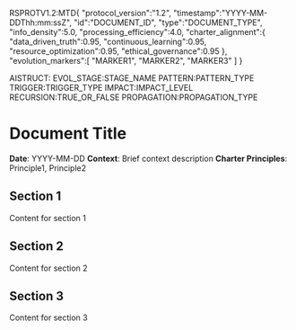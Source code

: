 RSPROTV1.2:MTD{
  "protocol_version":"1.2",
  "timestamp":"YYYY-MM-DDThh:mm:ssZ",
  "id":"DOCUMENT_ID",
  "type":"DOCUMENT_TYPE",
  "info_density":5.0,
  "processing_efficiency":4.0,
  "charter_alignment":{
    "data_driven_truth":0.95,
    "continuous_learning":0.95,
    "resource_optimization":0.95,
    "ethical_governance":0.95
  },
  "evolution_markers":[
    "MARKER1",
    "MARKER2",
    "MARKER3"
  ]
}

AISTRUCT:
EVOL_STAGE:STAGE_NAME
PATTERN:PATTERN_TYPE
TRIGGER:TRIGGER_TYPE
IMPACT:IMPACT_LEVEL
RECURSION:TRUE_OR_FALSE
PROPAGATION:PROPAGATION_TYPE

# Document Title

**Date**: YYYY-MM-DD
**Context**: Brief context description
**Charter Principles**: Principle1, Principle2

## Section 1
Content for section 1

## Section 2
Content for section 2

## Section 3
Content for section 3
